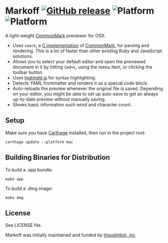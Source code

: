 # Markoff [![GitHub release](https://img.shields.io/github/release/kaishin/markoff.svg)]() ![Platform](https://img.shields.io/badge/platform-OS%20X-lightgrey.svg) ![Platform](https://img.shields.io/badge/license-ISC-lightgrey.svg)
A light-weight [CommonMark] previewer for OSX.

- Uses `cmark`, a [C implementation][cmark] of [CommonMark], for parsing and
rendering. This is a lot of faster than other existing Ruby and JavaScript
solutions.
- Allows you to select your default editor and open the previewed document in it
by hitting `Cmd+e`, using the menu item, or clicking the toolbar button.
- Uses [highlight.js] for syntax highlighting.
- Detects YAML frontmatter and renders it as a special code block.
- Auto-reloads the preview whenever the original file is saved. Depending on
your editor, you might be able to set up auto-save to get an always up-to-date
preview without manually saving.
- Shows basic information such word and character count.


## Setup

Make sure you have [Carthage] installed, then run in the project root:

~~~shell
carthage update --platform mac
~~~

## Building Binaries for Distribution

To build a .app bundle:

~~~shell
make app
~~~

To build a .dmg image:

~~~shell
make dmg
~~~

## License

See LICENSE file.

Markoff was initially maintained and funded by [thoughtbot, inc](https://thoughtbot.com).

[cmark]: https://github.com/jgm/cmark
[CommonMark]: http://commonmark.org
[highlight.js]: https://highlightjs.org
[LICENSE]: https://raw.githubusercontent.com/kaishin/Markoff/master/LICENSE
[Carthage]: https://github.com/Carthage/Carthage
